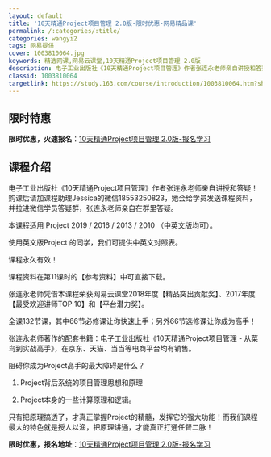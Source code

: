 ```yaml
---
layout: default
title: '10天精通Project项目管理 2.0版-限时优惠-网易精品课'
permalink: /:categories/:title/
categories: wangyi2
tags: 网易提供
cover: 1003810064.jpg
keywords: 精选网课,网易云课堂,10天精通Project项目管理 2.0版
description: 电子工业出版社《10天精通Project项目管理》作者张连永老师亲自讲授和答疑！购课后请加课程助理Jessica的微信1
classid: 1003810064
targetlink: https://study.163.com/course/introduction/1003810064.htm?share=1&shareId=1025206652&utm_campaign=share&utm_medium=iphoneShare&utm_source=&utm_u=1025206652
---
```


## 限时特惠

**限时优惠，火速报名**：[10天精通Project项目管理 2.0版-报名学习](https://study.163.com/course/introduction/1003810064.htm?share=1&shareId=1025206652&utm_campaign=share&utm_medium=iphoneShare&utm_source=&utm_u=1025206652)

## 课程介绍

电子工业出版社《10天精通Project项目管理》作者张连永老师亲自讲授和答疑！购课后请加课程助理Jessica的微信18553250823，她会给学员发送课程资料，并拉进微信学员答疑群，张连永老师亲自在群里答疑。



本课程适用 Project 2019 / 2016 / 2013 / 2010 （中英文版均可）。

使用英文版Project 的同学，我们可提供中英文对照表。



课程永久有效！

课程资料在第11课时的【参考资料】中可直接下载。



张连永老师凭借本课程荣获网易云课堂2018年度【精品突出贡献奖】、2017年度【最受欢迎讲师TOP 10】和【平台潜力奖】。



全课132节课，其中66节必修课让你快速上手；另外66节选修课让你成为高手！



张连永老师著作的配套书籍：电子工业出版社《10天精通Project项目管理 - 从菜鸟到实战高手》，在京东、天猫、当当等电商平台均有销售。



阻碍你成为Project高手的最大障碍是什么？

1. Project背后系统的项目管理思想和原理

2. Project本身的一些计算原理和逻辑。

只有把原理搞透了，才真正掌握Project的精髓，发挥它的强大功能！而我们课程最大的特色就是授人以渔，把原理讲通，才能真正打通任督二脉！

**限时优惠，报名地址**：[10天精通Project项目管理 2.0版-报名学习](https://study.163.com/course/introduction/1003810064.htm?share=1&shareId=1025206652&utm_campaign=share&utm_medium=iphoneShare&utm_source=&utm_u=1025206652)

